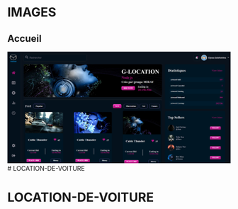 # IMAGES
## Accueil
![Chargement](./README/images/voiture.png)# LOCATION-DE-VOITURE
# LOCATION-DE-VOITURE
